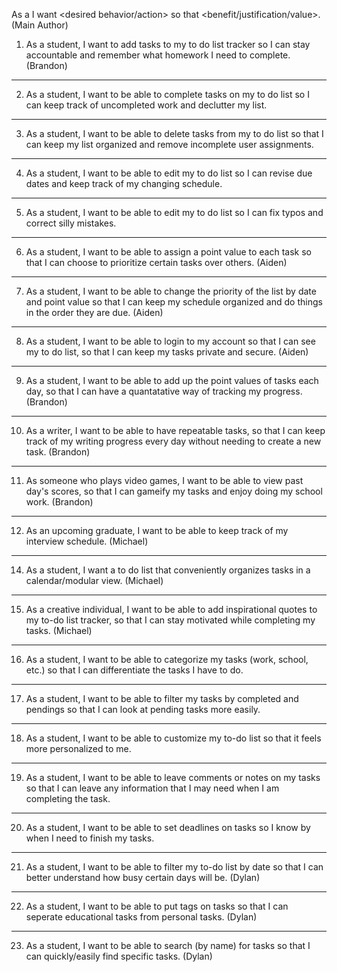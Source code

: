 As a <type of user> I want <desired behavior/action> so that <benefit/justification/value>. (Main Author)

1. As a student, I want to add tasks to my to do list tracker so I can stay accountable and remember what homework I need to complete. (Brandon)
---
2. As a student, I want to be able to complete tasks on my to do list so I can keep track of uncompleted work and declutter my list.
---
3. As a student, I want to be able to delete tasks from my to do list so that I can keep my list organized and remove incomplete user assignments.
---
4. As a student, I want to be able to edit my to do list so I can revise due dates and keep track of my changing schedule. 
---
5. As a student, I want to be able to edit my to do list so I can fix typos and correct silly mistakes.
---
6. As a student, I want to be able to assign a point value to each task so that I can choose to prioritize certain tasks over others. (Aiden)
---
7. As a student, I want to be able to change the priority of the list by date and point value so that I can keep my schedule organized and do things in the order they are due. (Aiden)
---
8. As a student, I want to be able to login to my account so that I can see my to do list, so that I can keep my tasks private and secure. (Aiden)
---
9. As a student, I want to be able to add up the point values of tasks each day, so that I can have a quantatative way of tracking my progress. (Brandon)
---
10. As a writer, I want to be able to have repeatable tasks, so that I can keep track of my writing progress every day without needing to create a new task. (Brandon)
---
11. As someone who plays video games, I want to be able to view past day's scores, so that I can gameify my tasks and enjoy doing my school work. (Brandon)
---
12. As an upcoming graduate, I want to be able to keep track of my interview schedule. (Michael)
---
14. As a student, I want a to do list that conveniently organizes tasks in a calendar/modular view. (Michael)
---
15. As a creative individual, I want to be able to add inspirational quotes to my to-do list tracker, so that I can stay motivated while completing my tasks. (Michael)
---
16. As a student, I want to be able to categorize my tasks (work, school, etc.) so that I can differentiate the tasks I have to do.
---
17. As a student, I want to be able to filter my tasks by completed and pendings so that I can look at pending tasks more easily.
---
18. As a student, I want to be able to customize my to-do list so that it feels more personalized to me.
---
19. As a student, I want to be able to leave comments or notes on my tasks so that I can leave any information that I may need when I am completing the task.
---
20. As a student, I want to be able to set deadlines on tasks so I know by when I need to finish my tasks.
---
21. As a student, I want to be able to filter my to-do list by date so that I can better understand how busy certain days will be. (Dylan)
---
22. As a student, I want to be able to put tags on tasks so that I can seperate educational tasks from personal tasks. (Dylan)
---
23. As a student, I want to be able to search (by name) for tasks so that I can quickly/easily find specific tasks. (Dylan)
